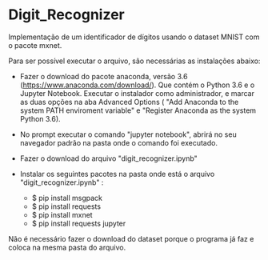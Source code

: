 # Digit_Recognizer
Implementação de um identificador de dígitos usando o dataset MNIST com o pacote mxnet. 

Para ser possível executar o arquivo, são necessárias as instalações abaixo:

- Fazer o download do pacote anaconda, versão 3.6 (https://www.anaconda.com/download/). Que contém o Python 3.6 e o Jupyter Notebook. Executar o instalador como administrador, e marcar as duas opções na aba Advanced Options ( "Add Anaconda to the system PATH enviroment variable" e "Register Anaconda as the system Python 3.6).

- No prompt executar o comando "jupyter notebook", abrirá no seu navegador padrão na pasta onde o comando foi executado.

- Fazer o download do arquivo "digit_recognizer.ipynb"

- Instalar os seguintes pacotes na pasta onde está o arquivo "digit_recognizer.ipynb" :
  - $ pip install msgpack
  - $ pip install requests
  - $ pip install mxnet
  - $ pip install requests jupyter
  
Não é necessário fazer o download do dataset porque o programa já faz e coloca na mesma pasta do arquivo.
